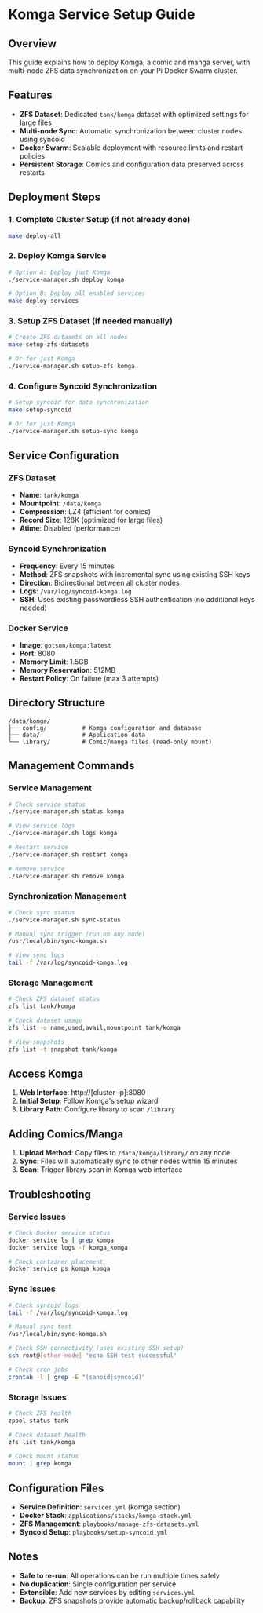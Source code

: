 # Komga Service Setup Guide

## Overview
This guide explains how to deploy Komga, a comic and manga server, with multi-node ZFS data synchronization on your Pi Docker Swarm cluster.

## Features
- **ZFS Dataset**: Dedicated `tank/komga` dataset with optimized settings for large files
- **Multi-node Sync**: Automatic synchronization between cluster nodes using syncoid
- **Docker Swarm**: Scalable deployment with resource limits and restart policies
- **Persistent Storage**: Comics and configuration data preserved across restarts

## Deployment Steps

### 1. Complete Cluster Setup (if not already done)
```bash
make deploy-all
```

### 2. Deploy Komga Service
```bash
# Option A: Deploy just Komga
./service-manager.sh deploy komga

# Option B: Deploy all enabled services
make deploy-services
```

### 3. Setup ZFS Dataset (if needed manually)
```bash
# Create ZFS datasets on all nodes
make setup-zfs-datasets

# Or for just Komga
./service-manager.sh setup-zfs komga
```

### 4. Configure Syncoid Synchronization
```bash
# Setup syncoid for data synchronization
make setup-syncoid

# Or for just Komga
./service-manager.sh setup-sync komga
```

## Service Configuration

### ZFS Dataset
- **Name**: `tank/komga`
- **Mountpoint**: `/data/komga`
- **Compression**: LZ4 (efficient for comics)
- **Record Size**: 128K (optimized for large files)
- **Atime**: Disabled (performance)

### Syncoid Synchronization
- **Frequency**: Every 15 minutes
- **Method**: ZFS snapshots with incremental sync using existing SSH keys
- **Direction**: Bidirectional between all cluster nodes
- **Logs**: `/var/log/syncoid-komga.log`
- **SSH**: Uses existing passwordless SSH authentication (no additional keys needed)

### Docker Service
- **Image**: `gotson/komga:latest`
- **Port**: 8080
- **Memory Limit**: 1.5GB
- **Memory Reservation**: 512MB
- **Restart Policy**: On failure (max 3 attempts)

## Directory Structure
```
/data/komga/
├── config/          # Komga configuration and database
├── data/            # Application data
└── library/         # Comic/manga files (read-only mount)
```

## Management Commands

### Service Management
```bash
# Check service status
./service-manager.sh status komga

# View service logs
./service-manager.sh logs komga

# Restart service
./service-manager.sh restart komga

# Remove service
./service-manager.sh remove komga
```

### Synchronization Management
```bash
# Check sync status
./service-manager.sh sync-status

# Manual sync trigger (run on any node)
/usr/local/bin/sync-komga.sh

# View sync logs
tail -f /var/log/syncoid-komga.log
```

### Storage Management
```bash
# Check ZFS dataset status
zfs list tank/komga

# Check dataset usage
zfs list -o name,used,avail,mountpoint tank/komga

# View snapshots
zfs list -t snapshot tank/komga
```

## Access Komga

1. **Web Interface**: http://[cluster-ip]:8080
2. **Initial Setup**: Follow Komga's setup wizard
3. **Library Path**: Configure library to scan `/library`

## Adding Comics/Manga

1. **Upload Method**: Copy files to `/data/komga/library/` on any node
2. **Sync**: Files will automatically sync to other nodes within 15 minutes
3. **Scan**: Trigger library scan in Komga web interface

## Troubleshooting

### Service Issues
```bash
# Check Docker service status
docker service ls | grep komga
docker service logs -f komga_komga

# Check container placement
docker service ps komga_komga
```

### Sync Issues
```bash
# Check syncoid logs
tail -f /var/log/syncoid-komga.log

# Manual sync test
/usr/local/bin/sync-komga.sh

# Check SSH connectivity (uses existing SSH setup)
ssh root@[other-node] 'echo SSH test successful'

# Check cron jobs
crontab -l | grep -E "(sanoid|syncoid)"
```

### Storage Issues
```bash
# Check ZFS health
zpool status tank

# Check dataset health
zfs list tank/komga

# Check mount status
mount | grep komga
```

## Configuration Files

- **Service Definition**: `services.yml` (komga section)
- **Docker Stack**: `applications/stacks/komga-stack.yml`
- **ZFS Management**: `playbooks/manage-zfs-datasets.yml`
- **Syncoid Setup**: `playbooks/setup-syncoid.yml`

## Notes

- **Safe to re-run**: All operations can be run multiple times safely
- **No duplication**: Single configuration per service
- **Extensible**: Add new services by editing `services.yml`
- **Backup**: ZFS snapshots provide automatic backup/rollback capability
